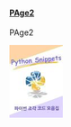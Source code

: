 #### [PAge2](https://github.com/ubuntunux/Blender-Cookbook/wiki)

PAge2

![Images](PythonSnippets_1IAmCXR.jpg)